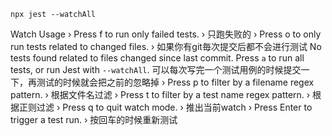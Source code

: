 ```
npx jest --watchAll 
```

Watch Usage
 › Press f to run only failed tests.
 › 只跑失败的
 › Press o to only run tests related to changed files.
 › 如果你有git毎次提交后都不会进行测试
    No tests found related to files changed since last commit.
    Press `a` to run all tests, or run Jest with `--watchAll`.
    可以每次写完一个测试用例的时候提交一下，再测试的时候就会把之前的忽略掉
 › Press p to filter by a filename regex pattern.
 › 根据文件名过滤
 › Press t to filter by a test name regex pattern.
 › 根据正则过滤
 › Press q to quit watch mode.
 › 推出当前watch
 › Press Enter to trigger a test run.
 › 按回车的时候重新测试
